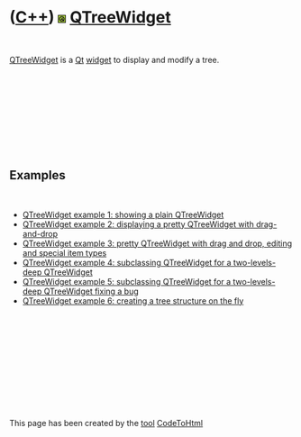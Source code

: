 



 

 

 

 

 

([C++](Cpp.htm)) ![Qt](PicQt.png) [QTreeWidget](CppQTreeWidget.htm)
===================================================================

 

[QTreeWidget](CppQTreeWidget.htm) is a [Qt](CppQt.htm)
[widget](CppWidget.htm) to display and modify a tree.

 

 

 

 

 

Examples
--------

 

-   [QTreeWidget example 1: showing a plain
    QTreeWidget](CppQTreeWidgetExample1.htm)
-   [QTreeWidget example 2: displaying a pretty QTreeWidget with
    drag-and-drop](CppQTreeWidgetExample2.htm)
-   [QTreeWidget example 3: pretty QTreeWidget with drag and drop,
    editing and special item types](CppQTreeWidgetExample3.htm)
-   [QTreeWidget example 4: subclassing QTreeWidget for a
    two-levels-deep QTreeWidget](CppQTreeWidgetExample4.htm)
-   [QTreeWidget example 5: subclassing QTreeWidget for a
    two-levels-deep QTreeWidget fixing a
    bug](CppQTreeWidgetExample5.htm)
-   [QTreeWidget example 6: creating a tree structure on the
    fly](CppQTreeWidgetExample5.htm)

 

 

 

 

 





 




This page has been created by the [tool](Tools.htm)
[CodeToHtml](ToolCodeToHtml.htm)
